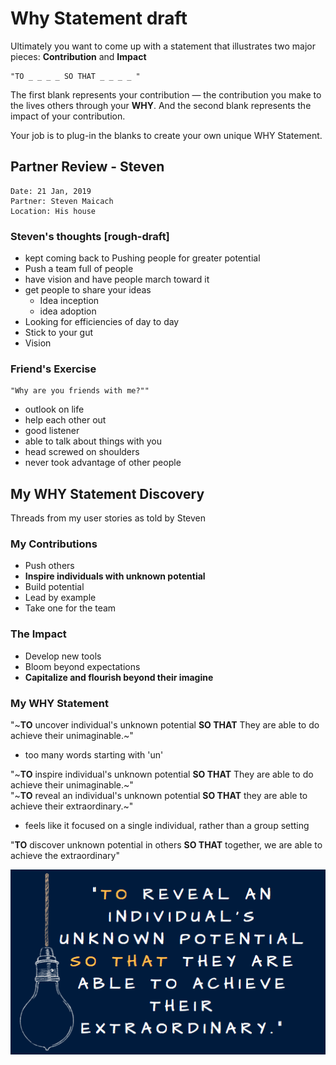 # Why Statement draft

Ultimately you want to come up with a statement that illustrates two major pieces: **Contribution** and **Impact**

    "TO _ _ _ _ SO THAT _ _ _ _ "

The first blank represents your contribution — the contribution you make to the lives others through your **WHY**. And the second blank represents the impact of your contribution.

Your job is to plug-in the blanks to create your own unique WHY Statement.


## Partner Review - Steven

    Date: 21 Jan, 2019
    Partner: Steven Maicach
    Location: His house

### Steven's thoughts [rough-draft]

* kept coming back to Pushing people for greater potential
* Push a team full of people
* have vision and have people march toward it
* get people to share your ideas
  * Idea inception
  * idea adoption
* Looking for efficiencies of day to day
* Stick to your gut
* Vision

### Friend's Exercise

    "Why are you friends with me?""

* outlook on life
* help each other out
* good listener
* able to talk about things with you
* head screwed on shoulders
* never took advantage of other people


## My WHY Statement Discovery

Threads from my user stories as told by Steven

### My Contributions

* Push others
* **Inspire individuals with unknown potential**
* Build potential
* Lead by example
* Take one for the team

### The Impact

* Develop new tools
* Bloom beyond expectations
* **Capitalize and flourish beyond their imagine**

### My WHY Statement

"~**TO** uncover individual's unknown potential **SO THAT** They are able to do achieve their unimaginable.~"

* too many words starting with 'un'

"~**TO** inspire individual's unknown potential **SO THAT** They are able to do achieve their unimaginable.~"    
"~**TO** reveal an individual's unknown potential **SO THAT** they are able to achieve their extraordinary.~"

* feels like it focused on a single individual, rather than a group setting

"**TO** discover unknown potential in others **SO THAT** together, we are able to achieve the extraordinary"

[![my_why_statement](www/my_why_statement.png)](https://www.canva.com/design/DADQV-QvU2o/mZaIZfrGiRgeJ4P1EMaJnw/edit)
